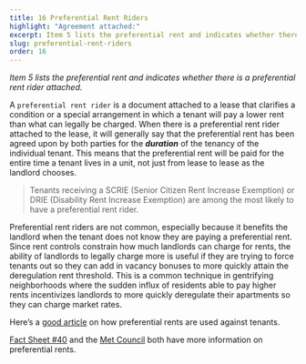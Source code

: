 ```yaml
---
title: 16 Preferential Rent Riders
highlight: "Agreement attached:"
excerpt: Item 5 lists the preferential rent and indicates whether there is a
slug: preferential-rent-riders
order: 16
---
```


_Item 5 lists the preferential rent and indicates whether there is a preferential rent rider attached._

A `preferential rent rider` is a document attached to a lease that clarifies a condition or a special arrangement in which a tenant will pay a lower rent than what can legally be charged. When there is a preferential rent rider attached to the lease, it will generally say that the preferential rent has been agreed upon by both parties for the _**duration**_ of the tenancy of the individual tenant. This means that the preferential rent will be paid for the entire time a tenant lives in a unit, not just from lease to lease as the landlord chooses.

<blockquote style="border-left-style: solid; padding-left: 10px;"> Tenants receiving a SCRIE (Senior Citizen Rent Increase Exemption) or DRIE (Disability Rent Increase Exemption) are among the most likely to have a preferential rent rider.  
</blockquote>

Preferential rent riders are not common, especially because it benefits the landlord when the tenant does not know they are paying a preferential rent. Since rent controls constrain how much landlords can charge for rents, the ability of landlords to legally charge more is useful if they are trying to force tenants out so they can add in vacancy bonuses to more quickly attain the deregulation rent threshold. This is a common technique in gentrifying neighborhoods where the sudden influx of residents able to pay higher rents incentivizes landlords to more quickly deregulate their apartments so they can charge market rates.

Here’s a [good article](https://ny.curbed.com/2017/4/25/15425058/nyc-rent-stabilization-loophole-landlords) on how preferential rents are used against tenants.

[Fact Sheet #40](https://hcr.ny.gov/system/files/documents/2018/09/orafac40.pdf) and the [Met Council](http://metcouncilonhousing.org/help_and_answers/preferential_rents) both have more information on preferential rents.
